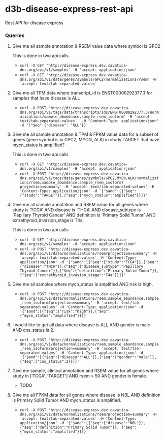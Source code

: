 # d3b-disease-express-rest-api
Rest API for disease express

### Queries
1. Give me all sample annotation & RSEM value data where symbol is GPC2

   This is done in two api calls
   
      * ```curl -X GET 'http://disease-express.dev.cavatica-dns.org/api/v1/samples' -H 'accept: application/json'```
      * ```curl -X GET 'http://disease-express.dev.cavatica-dns.org/api/v1/data/genes/symbols/GPC2/normalizations/rsem' -H  'accept: text/tab-separated-values'```

2. Give me all TPM data where transcript_id is ENST00000292377.3 for samples that have disease is ALL

    * ```curl -X POST 'http://disease-express.dev.cavatica-dns.org/api/v1/tags/data/transcripts/ids/ENST00000292377.3/normalizations/sample_abundance,sample_rsem_isoform' -H 'accept: text/tab-separated-values'  -H "Content-Type: application/json" -d '{"$eq":{"disease": "ALL"}}'```

3. Give me all sample annotation & TPM & FPKM value data for a subset of genes (gene symbol is in GPC2, MYCN, ALK) in study TARGET that have mycn_status is amplified?

    This is done in two api calls
   
      * ```curl -X GET 'http://disease-express.dev.cavatica-dns.org/api/v1/samples' -H 'accept: application/json'```
      * ```curl -X POST 'http://disease-express.dev.cavatica-dns.org/api/v1/tags/data/genes/symbols/GPC2,MYCN,ALK/normalizations/rsem,sample_abundance,sample_rsem_isoform?projection=summary' -H 'accept: text/tab-separated-values' -H 'Content-Type: application/json' -d '{"$and":[{"$eq":{"study":"TARGET"}},{"$eq":{"mycn_status":"amplified"}}]}'```
      
4. Give me all sample annotation and RSEM value for all genes where study is ‘TCGA’ AND disease is ‘THCA’ AND disease_subtype is ‘Papillary Thyroid Cancer’ AND definition is ‘Primary Solid Tumor’ AND extrathyroid_invasion_stage is T4a.
   
   This is done in two api calls
   
      * ```curl -X GET 'http://disease-express.dev.cavatica-dns.org/api/v1/samples' -H 'accept: application/json'```
      * ```curl -X POST 'http://disease-express.dev.cavatica-dns.org/api/v1/data/normalizations/rsem?projection=summary' -H 'accept: text/tab-separated-values' -H 'Content-Type: application/json' -d '{"$and":[{"$eq":{"study":"TCGA"}},{"$eq":{"disease":"THCA"}},{"$eq":{"disease_subtype":"Papillary Thyroid Cancer"}},{"$eq":{"definition":"Primary Solid Tumor"}},{"$eq":{"extrathyroid_invasion_stage":"T4a"}}]}'```

5. Give me all samples where mycn_status is amplified AND risk is high.

    *  ```curl -X POST 'http://disease-express.dev.cavatica-dns.org/api/v1/data/normalizations/rsem,sample_abundance,sample_rsem_isoform?projection=summary' -H 'accept: text/tab-separated-values' -H 'Content-Type: application/json' -d '{"$and":[{"$eq":{"risk":"high"}},{"$eq":{"mycn_status":"amplified"}}]}'```
6. I would like to get all data where disease is ALL AND gender is male AND cns_status is 2.
    
    * ```curl -X POST 'http://disease-express.dev.cavatica-dns.org/api/v1/data/normalizations/rsem,sample_abundance,sample_rsem_isoform?projection=summary' -H 'accept: text/tab-separated-values' -H 'Content-Type: application/json' -d '{"$and":[{"$eq":{"disease":"ALL"}},{"$eq":{"gender":"male"}}, {"$eq":{"cns_status":2}}]}'```

7. Give me sample, clinical annotation and RSEM value for all genes where study in [‘TCGA’, ‘TARGET’] AND rsem  > 50 AND gender is female.
  
    *  TODO
    
8. Give me all FPKM data for all genes where disease is NBL AND definition is Primary Solid Tumor AND mycn_status is amplified.

    * ```curl -X POST 'http://disease-express.dev.cavatica-dns.org/api/v1/data/normalizations/rsem?projection=summary' -H 'accept: text/tab-separated-values' -H 'Content-Type: application/json' -d '{"$and":[{"$eq":{"disease":"NBL"}},{"$eq":{"definition":"Primary Solid Tumor"}}, {"$eq":{"mycn_status":"amplified"}}]}'```
